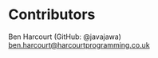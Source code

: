 Contributors
============

Ben Harcourt (GitHub: @javajawa) <ben.harcourt@harcourtprogramming.co.uk>

